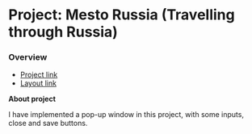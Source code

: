 # Project: Mesto Russia (Travelling through Russia)

### Overview

* [Project link](https://andreieth.github.io/mesto/)
* [Layout link](https://www.figma.com/file/2cn9N9jSkmxD84oJik7xL7/JavaScript.-Sprint-4?node-id=0%3A1)

**About project**

I have implemented a pop-up window in this project, with some inputs, close and save buttons.
